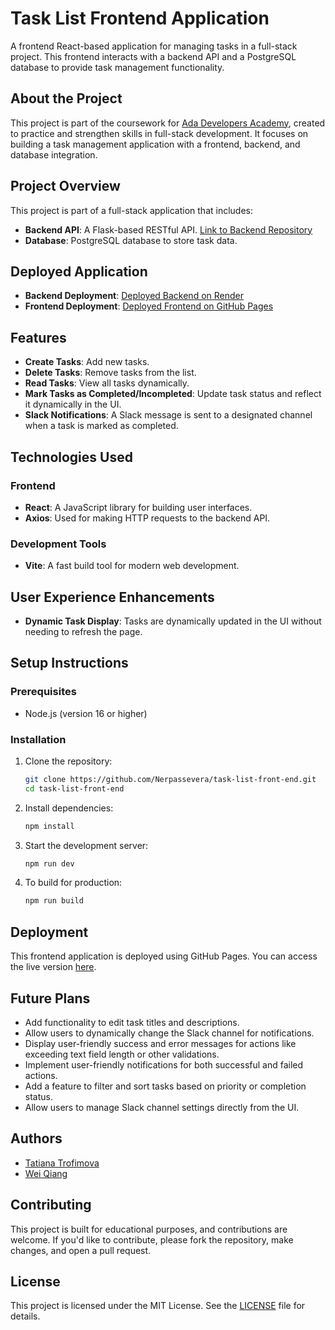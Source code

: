 
# Task List Frontend Application

A frontend React-based application for managing tasks in a full-stack project. This frontend interacts with a backend API and a PostgreSQL database to provide task management functionality.

## About the Project

This project is part of the coursework for [Ada Developers Academy](https://adadevelopersacademy.org/), created to practice and strengthen skills in full-stack development. It focuses on building a task management application with a frontend, backend, and database integration.

## Project Overview

This project is part of a full-stack application that includes:
- **Backend API**: A Flask-based RESTful API. [Link to Backend Repository](https://github.com/Nerpassevera/task-list-api)
- **Database**: PostgreSQL database to store task data.


## Deployed Application

- **Backend Deployment**: [Deployed Backend on Render](https://task-list-api-ai13.onrender.com)
- **Frontend Deployment**: [Deployed Frontend on GitHub Pages](https://nerpassevera.github.io/task-list-front-end)

## Features

- **Create Tasks**: Add new tasks.
- **Delete Tasks**: Remove tasks from the list.
- **Read Tasks**: View all tasks dynamically.
- **Mark Tasks as Completed/Incompleted**: Update task status and reflect it dynamically in the UI.
- **Slack Notifications**: A Slack message is sent to a designated channel when a task is marked as completed.

## Technologies Used

### Frontend
- **React**: A JavaScript library for building user interfaces.
- **Axios**: Used for making HTTP requests to the backend API.

### Development Tools
- **Vite**: A fast build tool for modern web development.

## User Experience Enhancements

- **Dynamic Task Display**: Tasks are dynamically updated in the UI without needing to refresh the page.

## Setup Instructions

### Prerequisites
- Node.js (version 16 or higher)

### Installation

1. Clone the repository:
    ```bash
    git clone https://github.com/Nerpassevera/task-list-front-end.git
    cd task-list-front-end
    ```

2. Install dependencies:
    ```bash
    npm install
    ```

3. Start the development server:
    ```bash
    npm run dev
    ```

4. To build for production:
    ```bash
    npm run build
    ```

## Deployment

This frontend application is deployed using GitHub Pages. You can access the live version [here](https://nerpassevera.github.io/task-list-front-end).

## Future Plans

- Add functionality to edit task titles and descriptions.
- Allow users to dynamically change the Slack channel for notifications.
- Display user-friendly success and error messages for actions like exceeding text field length or other validations.
- Implement user-friendly notifications for both successful and failed actions.
- Add a feature to filter and sort tasks based on priority or completion status.
- Allow users to manage Slack channel settings directly from the UI.

## Authors

- [Tatiana Trofimova](https://github.com/Nerpassevera)
- [Wei Qiang](https://github.com/hintow)
  
## Contributing

This project is built for educational purposes, and contributions are welcome. If you'd like to contribute, please fork the repository, make changes, and open a pull request.

## License

This project is licensed under the MIT License. See the [LICENSE](LICENSE) file for details.
